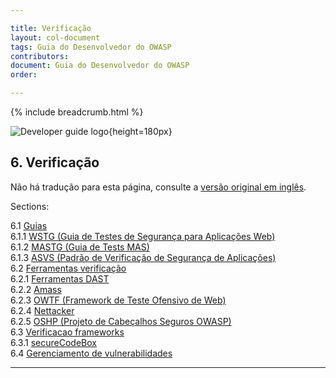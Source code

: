 ```yaml
---

title: Verificação
layout: col-document
tags: Guia do Desenvolvedor do OWASP
contributors:
document: Guia do Desenvolvedor do OWASP
order:

---
```


{% include breadcrumb.html %}

![Developer guide logo](../../assets/images/dg_logo.png "OWASP Developer Guide"){height=180px}

## 6. Verificação

Não há tradução para esta página, consulte a [versão original em inglês][release0800].

Sections:

6.1 [Guias](#verification-guides)  
6.1.1 [WSTG (Guia de Testes de Segurança para Aplicações Web)](#web-security-testing-guide)  
6.1.2 [MASTG (Guia de Tests MAS)](#mas-testing-guide)  
6.1.3 [ASVS (Padrão de Verificação de Segurança de Aplicações)](#application-security-verification-standard)  
6.2 [Ferramentas verificação](#verification-tools)  
6.2.1 [Ferramentas DAST](#dast-tools)  
6.2.2 [Amass](#amass)  
6.2.3 [OWTF (Framework de Teste Ofensivo de Web)](#offensive-web-testing-framework)  
6.2.4 [Nettacker](#nettacker)  
6.2.5 [OSHP (Projeto de Cabeçalhos Seguros OWASP)](#secure-headers-project)  
6.3 [Verificacao frameworks](#verification-frameworks)  
6.3.1 [secureCodeBox](#securecodebox)  
6.4 [Gerenciamento de vulnerabilidades](#verification-vulnerability-management)  

----

[release0800]: https://github.com/OWASP/www-project-developer-guide/blob/main/draft/08-verification/toc.md

